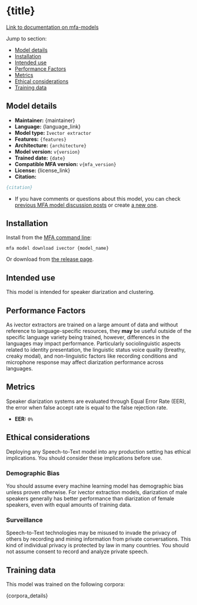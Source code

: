 # {title}

[Link to documentation on mfa-models](https://mfa-models.readthedocs.io/en/main/ivector/{model_name}.html)

Jump to section:

- [Model details](#model-details)
- [Installation](#installation)
- [Intended use](#intended-use)
- [Performance Factors](#performance-factors)
- [Metrics](#metrics)
- [Ethical considerations](#ethical-considerations)
- [Training data](#training-data)

## Model details

- **Maintainer:** {maintainer}
- **Language:** {language_link}
- **Model type:** `Ivector extractor`
- **Features:** `{features}`
- **Architecture:** `{architecture}`
- **Model version:** `v{version}`
- **Trained date:** `{date}`
- **Compatible MFA version:** `v{mfa_version}`
- **License:** {license_link}
- **Citation:**

```bibtex
{citation}
```

- If you have comments or questions about this model, you can check [previous MFA model discussion posts](https://github.com/MontrealCorpusTools/mfa-models/discussions?discussions_q={discussion_title}) or create [a new one](https://github.com/MontrealCorpusTools/mfa-models/discussions/new).

## Installation

Install from the [MFA command line](https://montreal-forced-aligner.readthedocs.io/en/latest/user_guide/models/index.html):

```
mfa model download ivector {model_name}
```

Or download from [the release page](https://github.com/MontrealCorpusTools/mfa-models/releases/tag/ivector-{model_name}-v{version}).

## Intended use

This model is intended for speaker diarization and clustering.

## Performance Factors

As ivector extractors are trained on a large amount of data and without reference to language-specific resources, they **may** be useful outside of the specific language variety being trained, however, differences in the languages may impact performance. Particularly sociolinguistic aspects related to identity presentation, the linguistic status voice quality (breathy, creaky modal), and non-linguistic factors like recording conditions and microphone response may affect diarization performance across languages.

## Metrics

Speaker diarization systems are evaluated through Equal Error Rate (EER), the error when false accept rate is equal to the false rejection rate.

- **EER:** `0%`

## Ethical considerations

Deploying any Speech-to-Text model into any production setting has ethical implications. You should consider these implications before use.

### Demographic Bias

You should assume every machine learning model has demographic bias unless proven otherwise. For ivector extraction models, diarization of male speakers generally has better performance than diarization of female speakers, even with equal amounts of training data.

### Surveillance

Speech-to-Text technologies may be misused to invade the privacy of others by recording and mining information from private conversations. This kind of individual privacy is protected by law in many countries. You should not assume consent to record and analyze private speech.

## Training data

This model was trained on the following corpora:

{corpora_details}
